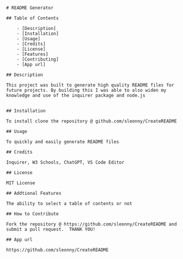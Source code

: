 
    
    # README Generator
    
    ## Table of Contents

        - [Description]
        - [Installation]
        - [Usage]
        - [Credits]
        - [License]
        - [Features]
        - [Contributing]
        - [App url]
    
    ## Description
    
    This project was built to generate high quality README files for future projects. By building this I was able to also widen my knowledge and use of the inquirer package and node.js

       
    ## Installation

    To install clone the repository @ github.com/sleonny/CreateREADME

    ## Usage
    
    To quickly and easily generate README files
    
    ## Credits
    
    Inquirer, W3 Schools, ChatGPT, VS Code Editor
    
    ## License
    
    MIT License
    
    ## Addtional Features
    
    The ability to select a table of contents or not
    
    ## How to Contribute
    
    Fork the repository @ https://github.com/sleonny/CreateREADME and submit a pull request.  THANK YOU!
    
    ## App url
    
    https://github.com/sleonny/CreateREADME